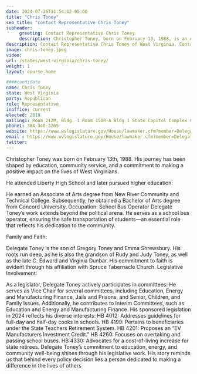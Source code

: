 ```yaml
---
date: 2024-07-26T11:54:12-05:00
title: "Chris Toney"
seo_title: "contact Representative Chris Toney"
subheader:
     greeting: Contact Representative Chris Toney
     description: Christopher Toney, born on February 13, 1988, is an American politician affiliated with the Republican Party. He is a member of the West Virginia House of Delegates, representing District 43, and assumed office on December 1, 2022.
description: Contact Representative Chris Toney of West Virginia. Contact information for Chris Toney includes email address, phone number, and mailing address.
image: chris-toney.jpeg
video:
url: /states/west-virginia/chris-toney/
weight: 1
layout: course_home

####candidate
name: Chris Toney
state: West Virginia
party: Republican
role: Representative
inoffice: current
elected: 2019
mailing1: Room 212M, Bldg. 1 Room 150R-A Bldg 1 State Capitol Complex Charleston, WV 25305
phone1: 304-340-3265
website: https://www.wvlegislature.gov/House/lawmaker.cfm?member=Delegate%20Toney/
email : https://www.wvlegislature.gov/House/lawmaker.cfm?member=Delegate%20Toney/
twitter:
---
```

Christopher Toney was born on February 13th, 1988. His journey has been shaped by education, community service, and a commitment to making a positive impact on the lives of West Virginians.

He attended Liberty High School and later pursued higher education:

He earned an Associate of Arts degree from New River Community and Technical College.
Subsequently, he obtained a Bachelor of Arts degree from Concord University.
Occupation: School Bus Operator Delegate Toney’s work extends beyond the political arena. He serves as a school bus operator, ensuring the safe transportation of students—an essential role that reflects his dedication to the community.

Family and Faith:

Delegate Toney is the son of Gregory Toney and Emma Shrewsbury. His roots run deep, as he is also the grandson of Rudy and Judy Toney, as well as the late C. Edward and Virginia Dunbar.
His commitment to faith is evident through his affiliation with Spruce Tabernacle Church.
Legislative Involvement:

As a legislator, Delegate Toney actively participates in committees:
He serves as Vice Chair for several committees, including Education, Energy and Manufacturing Finance, Jails and Prisons, and Senior, Children, and Family Issues.
Additionally, he contributes to Interim Committees, such as Education and Energy and Manufacturing Finance.
His sponsored legislation in 2024 reflects his diverse interests:
HB 4012: Addresses guidelines for full-day and half-day cooks in schools.
HB 4199: Pertains to beneficiaries under the State Teachers Retirement System.
HB 4201: Proposes an “EV Manufacturers Investment Credit.”
HB 4260: Focuses on overtaking and passing school buses.
HB 4330: Advocates for a cost-of-living increase for state retirees.
Delegate Toney’s commitment to education, energy, and community well-being shines through his legislative work. His story reminds us that behind every policy decision lies a person dedicated to making a difference in the lives of others
